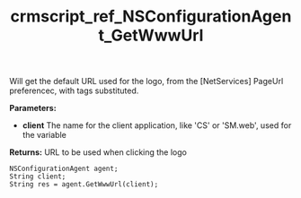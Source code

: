 ﻿---
title: crmscript_ref_NSConfigurationAgent_GetWwwUrl
description: String GetWwwUrl(String client)
intellisense: NSConfigurationAgent.GetWwwUrl
keywords: NSConfigurationAgent,GetWwwUrl
so.topic: reference
---

Will get the default URL used for the logo, from the [NetServices] PageUrl preferencec, with tags substituted.

**Parameters:**
 - **client** The name for the client application, like 'CS' or 'SM.web', used for the <clie> variable

**Returns:** URL to be used when clicking the logo

```crmscript
NSConfigurationAgent agent;
String client;
String res = agent.GetWwwUrl(client);
```

